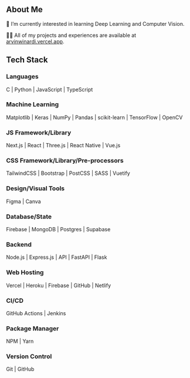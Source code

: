 ## About Me
🌱 I’m currently interested in learning Deep Learning and Computer Vision.

👨‍💻 All of my projects and experiences are available at [arvinwinardi.vercel.app](https://arvinwinardi.vercel.app/).

## Tech Stack

### Languages
C | Python | JavaScript | TypeScript

### Machine Learning
Matplotlib | Keras | NumPy | Pandas | scikit-learn | TensorFlow | OpenCV

### JS Framework/Library
Next.js | React | Three.js | React Native | Vue.js

### CSS Framework/Library/Pre-processors
TailwindCSS | Bootstrap | PostCSS | SASS | Vuetify

### Design/Visual Tools
Figma | Canva

### Database/State
Firebase | MongoDB | Postgres | Supabase

### Backend
Node.js | Express.js | API | FastAPI | Flask

### Web Hosting
Vercel | Heroku | Firebase | GitHub | Netlify

### CI/CD
GitHub Actions | Jenkins

### Package Manager
NPM | Yarn

### Version Control
Git | GitHub
